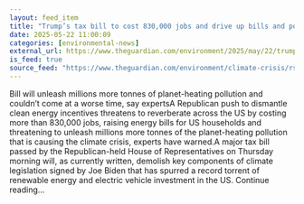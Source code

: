 ```yaml
---
layout: feed_item
title: "Trump’s tax bill to cost 830,000 jobs and drive up bills and pollution emissions, experts warn"
date: 2025-05-22 11:00:09
categories: [environmental-news]
external_url: https://www.theguardian.com/environment/2025/may/22/trump-republican-tax-bill
is_feed: true
source_feed: "https://www.theguardian.com/environment/climate-crisis/rss"
---
```


Bill will unleash millions more tonnes of planet-heating pollution and couldn’t come at a worse time, say expertsA Republican push to dismantle clean energy incentives threatens to reverberate across the US by costing more than 830,000 jobs, raising energy bills for US households and threatening to unleash millions more tonnes of the planet-heating pollution that is causing the climate crisis, experts have warned.A major tax bill passed by the Republican-held House of Representatives on Thursday morning will, as currently written, demolish key components of climate legislation signed by Joe Biden that has spurred a record torrent of renewable energy and electric vehicle investment in the US. Continue reading...
